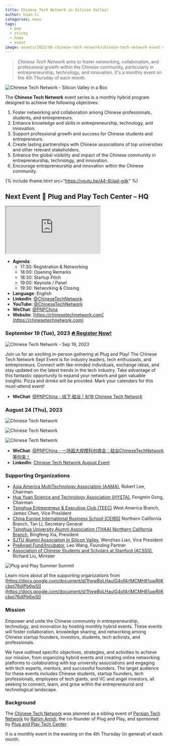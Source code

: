 ```yaml
---
title: Chinese Tech Network in Silicon Valley!
author: huan-li
categories: news
tags:
  - pnp
  - sticky
  - home
  - event
image: assets/2023/08-chinese-tech-network/chinese-tech-network-event-room.webp
---
```


> _Chinese Tech Network_ aims to foster networking, collaboration, and professional growth within the Chinese community, particularly in entrepreneurship, technology, and innovation. It's a monthly event on the 4th Thursday of each month.

![Chinese Tech Network - Silicon Valley in a Box](/assets/2023/08-chinese-tech-network/silicon-valley-pnp.webp)

The **Chinese Tech Network** event series is a monthly hybrid program designed to achieve the following objectives:

1. Foster networking and collaboration among Chinese professionals, students, and entrepreneurs.
1. Enhance knowledge and skills in entrepreneurship, technology, and innovation.
1. Support professional growth and success for Chinese students and entrepreneurs.
1. Create lasting partnerships with Chinese associations of top universities and other relevant stakeholders.
1. Enhance the global visibility and impact of the Chinese community in entrepreneurship, technology, and innovation.
1. Encourage entrepreneurship and innovation within the Chinese community.

{% include iframe.html src="https://youtu.be/44-8Uad-gdk" %}

## Next Event 📍 Plug and Play Tech Center – HQ  

<iframe loading="lazy"
  src="https://maps.google.com/maps?q=PreAngel%2c%20440%20N%20Wolfe%20Rd%2C%20Sunnyvale%2C%20CA%2094085%2C%20United%20States&#038;t=m&#038;z=14&#038;output=embed&#038;iwloc=near"
  title="Chinese Tech Network, 440 N Wolfe Rd, Sunnyvale, CA 94085, United States"
></iframe>

- **Agenda**:
  - 17:30: Registration & Networking
  - 18:00: Opening Remarks
  - 18:30: Startup Pitch
  - 19:00: Keynote / Panel
  - 19:30: Networking & Closing
- **Language**: English
- **LinkedIn**: [@ChineseTechNetwork](https://www.linkedin.com/company/chinese-tech-network)
- **YouTube**: [@ChineseTechNetwork](https://www.youtube.com/@ChineseTechNetwork-kq7mx)
- **WeChat**: [@PNPChina](https://mp.weixin.qq.com/s/99JKAPQvUz_uGM28FqvSJw)
- **Website**: [https://chinesetechnetwork.com](https://chinesetechnetwork.com)

### September 19 (Tue), 2023 [🔥 Register Now!](https://www.eventbrite.com/e/chinese-tech-network-sept-event-tickets-718125020267?aff=PreAngel)

![Chinese Tech Network - Sep 19, 2023](/assets/2023/08-chinese-tech-network/chinese-tech-network-sep-19-poster.webp)

Join us for an exciting in-person gathering at Plug and Play! The Chinese Tech Network Sept Event is for industry leaders, tech enthusiasts, and entrepreneurs. Connect with like-minded individuals, exchange ideas, and stay updated on the latest trends in the tech industry. Take advantage of this fantastic opportunity to expand your network and gain valuable insights. Pizza and drinks will be provided. Mark your calendars for this must-attend event!

- **WeChat**: [@PNPChina - 线下·硅谷 | 9/19 Chinese Tech Network](https://mp.weixin.qq.com/s/uIf3-d-tZdYqOArRSgXjOA)

### August 24 (Thu), 2023

![Chinese Tech Network](/assets/2023/08-chinese-tech-network/chinese-tech-network-crowd.webp)

![Chinese Tech Network](/assets/2023/08-chinese-tech-network/chinese-tech-network-preangel-leo.webp)

![Chinese Tech Network](/assets/2023/08-chinese-tech-network/chinese-tech-network-aug-24-poster.webp)

- **WeChat**: [@PNPChina - 一场超大规模科创盛会：硅谷ChineseTechNetwork等你来！](https://mp.weixin.qq.com/s/99JKAPQvUz_uGM28FqvSJw)
- **LinkedIn**: [Chinese Tech Network August Event](https://www.linkedin.com/events/chinesetechnetworkaugustevent7092632927850676224/comments/)

### Supporting Organizations

- [Asia America MultiTechnology Association (AAMA)](https://www.aamasv.com/), Robert Lee, Chairman
- [Hua Yuan Science and Technology Association (HYSTA)](https://www.hysta.com/), Fengmin Gong, Chairman
- [Tsinghua Entrepreneur & Executive Club (TEEC)](http://teec.org.cn/) West America Branch, James Chen, Vice President
- [China Europe International Business School (CEIBS)](https://www.ceibs.edu/alumni) Northern California Branch, Tan Li, Secretary General
- [Tsinghua University Alumni Association (THAA) Northern California Branch](https://www.tsinghua-nc.org/), Bingfeng Xia, President
- [SJTU Alumni Association in Silicon Valley](https://sjtu-sv.org/), Wenzhao Lian, Vice President
- [PreAngel Fund/Incubator](https://www.pre-angel.com/), Leo Wang, Founding Partner
- [Association of Chinese Students and Scholars at Stanford (ACSSS)](http://web.stanford.edu/group/acsss/cgi-bin/entry/), Richard Liu, Minister

![Plug and Play Summer Summit](/assets/2023/08-chinese-tech-network/chinese-tech-network-group-photo.webp)

Learn more about all the supporting organizations from [https://docs.google.com/document/d/1fwwBgLHauIG4of4rIMCMH81uwRljKcbpt76dlPb6wSI](https://docs.google.com/document/d/1fwwBgLHauIG4of4rIMCMH81uwRljKcbpt76dlPb6wSI)

### Mission

Empower and unite the Chinese community in entrepreneurship, technology, and innovation by hosting monthly hybrid events. These events will foster collaboration, knowledge sharing, and networking among Chinese startup founders, investors, students, tech activists, and professionals.

We have outlined specific objectives, strategies, and activities to achieve our mission, from organizing hybrid events and creating online networking platforms to collaborating with top university associations and engaging with tech experts, mentors, and successful founders. The target audience for these events includes Chinese students, startup founders, tech professionals, employees of tech giants, and VC and angel investors, all seeking to connect, learn, and grow within the entrepreneurial and technological landscape.

### Background

The [Chinese Tech Network](https://chinesetechnetwork.com) was planned as a sibling event of [Persian Tech Network](https://persiantechnetwork.com/) by [Rahim Amidi](https://pre-angel.com/peoples/rahim-amidi/), the co-founder of Plug and Play, and sponsored by [Plug and Play Tech Center](https://pnptc.com).

It is a monthly event in the evening on the 4th Thursday (in general) of each month.
